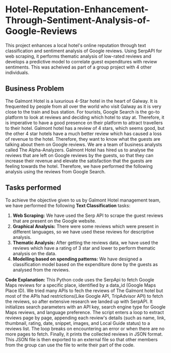 # Hotel-Reputation-Enhancement-Through-Sentiment-Analysis-of-Google-Reviews
This project enhances a local hotel's online reputation through text classification and sentiment analysis of Google reviews. Using SerpAPI for web scraping, it performs thematic analysis of low-rated reviews and develops a predictive model to correlate guest expenditures with review sentiments. This was acheived as part of a group project with 4 other individuals.

## Business Problem
The Galmont Hotel is a luxurious 4-Star hotel in the heart of Galway. It is frequented by people from all over the world who visit Galway as it is very close to the train and bus station. For tourists, Google Search is the go-to platform to look at reviews and deciding which hotel to stay at. Therefore, it is imperative to have a good presence on their platform to attract travellers to their hotel. Galmont hotel has a review of 4 stars, which seems good, but the other 4 star hotels have a much better review which has caused a loss of revenue to the hotel. Therefore, they want to know what the guests are talking about them on Google reviews. We are a team of business analysts called The Alpha-Analyzers. Galmont Hotel has hired us to analyse the reviews that are left on Google reviews by the guests, so that they can increase their revenue and elevate the satisfaction that the guests are feeling towards the hotel. Therefore, we have performed the following analysis using the reviews from Google Search.

## Tasks performed

To achieve the objective given to us by Galmont Hotel management team, we have performed the following **Text Classification** tasks:

1. **Web Scraping:** We have used the Serp API to scrape the guest reviews that are present on the Google website.
2. **Graphical Analysis:** There were some reviews which were present in different languages, so we have used these reviews for descriptive analysis.
3. **Thematic Analysis:** After getting the reviews data, we have used the reviews which have a rating of 3 star and lower to perform thematic analysis on the data.
4. **Modelling based on spending patterns:** We have designed a classification model based on the expenditure done by the guests as analysed from the reviews.

**Code Explanation:** This Python code uses the SerpApi to fetch Google Maps reviews for a specific place, identified by a data_id (Google Maps Place ID). We tried many APIs to fech the reviews of The Galmont hotel but most of the APIs had restrictions(Like Google API, TripAdvisor API) to fetch the reviews, so after extensive research we landed up with SerpAPI. It initializes search parameters with an API key, search engine type for Google Maps reviews, and language preference. The script enters a loop to extract reviews page by page, appending each review's details (such as name, link, thumbnail, rating, date, snippet, images, and Local Guide status) to a reviews list.
The loop breaks on encountering an error or when there are no more pages to fetch. Finally, it prints the collected reviews in JSON format. This JSON file is then exported to an external file so that other members from the group can use the file to write their part of the code.
